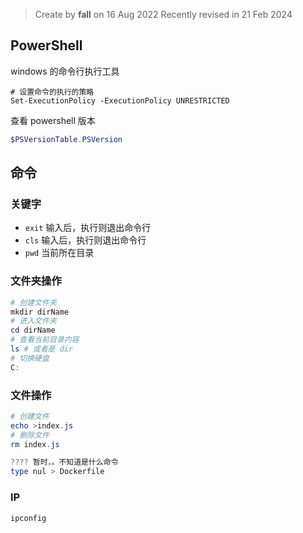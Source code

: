 > Create by **fall** on 16 Aug 2022
> Recently revised in 21 Feb 2024

## PowerShell

windows 的命令行执行工具

```shell
# 设置命令的执行的策略
Set-ExecutionPolicy -ExecutionPolicy UNRESTRICTED
```

查看 powershell 版本

```powershell
$PSVersionTable.PSVersion
```



## 命令

### 关键字

- `exit` 输入后，执行则退出命令行
- `cls` 输入后，执行则退出命令行
- `pwd` 当前所在目录

### 文件夹操作

```powershell
# 创建文件夹
mkdir dirName
# 进入文件夹
cd dirName
# 查看当前目录内容
ls # 或者是 dir
# 切换硬盘 
C:
```

### 文件操作

```powershell
# 创建文件
echo >index.js
# 删除文件
rm index.js
```



```powershell
???? 暂时，。不知道是什么命令
type nul > Dockerfile
```

### IP

```powershell
ipconfig
```


